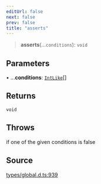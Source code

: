 ```yaml
---
editUrl: false
next: false
prev: false
title: "asserts"
---
```


> **asserts**(...`conditions`): `void`

## Parameters

• ...**conditions**: [`IntLike`](../type-aliases/IntLike.md)[]

## Returns

`void`

## Throws

if one of the given conditions is false

## Source

[types/global.d.ts:939](https://github.com/algorandfoundation/tealscript/blob/e015f8b0/types/global.d.ts#L939)
